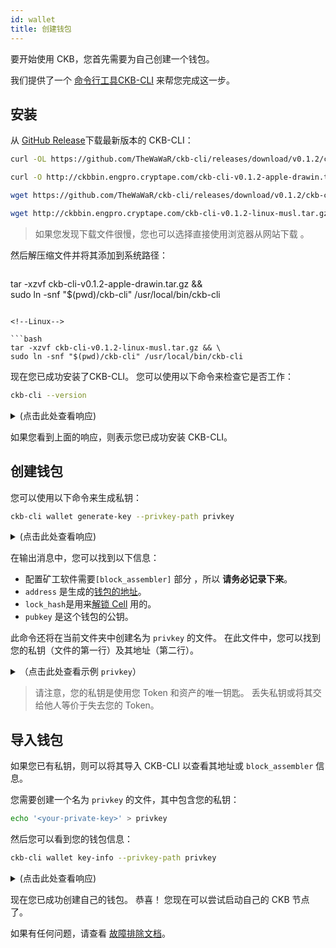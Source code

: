 ```yaml
---
id: wallet
title: 创建钱包
---
```


要开始使用 CKB，您首先需要为自己创建一个钱包。

我们提供了一个 [命令行工具CKB-CLI](https://github.com/TheWaWaR/ckb-cli) 来帮您完成这一步。

## 安装

从 [GitHub Release](https://github.com/TheWaWaR/ckb-cli/releases)下载最新版本的 CKB-CLI：

<!-- Todo: change the ckb-cli version here -->

<!--DOCUSAURUS_CODE_TABS-->

<!--macOS-->

```bash
curl -OL https://github.com/TheWaWaR/ckb-cli/releases/download/v0.1.2/ckb-cli-v0.1.2-apple-drawin.tar.gz
```

<!--macOS(中国镜像)-->

```bash
curl -O http://ckbbin.engpro.cryptape.com/ckb-cli-v0.1.2-apple-drawin.tar.gz
```

<!--Linux-->

```bash
wget https://github.com/TheWaWaR/ckb-cli/releases/download/v0.1.2/ckb-cli-v0.1.2-linux-musl.tar.gz
```

<!--Linux(中国镜像)-->

```bash
wget http://ckbbin.engpro.cryptape.com/ckb-cli-v0.1.2-linux-musl.tar.gz
```

<!--END_DOCUSAURUS_CODE_TABS-->

> 如果您发现下载文件很慢，您也可以选择直接</a>使用浏览器从网站下载 。</p> </blockquote> 
> 
> 然后解压缩文件并将其添加到系统路径：
> 
> <!--DOCUSAURUS_CODE_TABS-->
> 
> <!--macOS-->
> 
> ```bash
tar -xzvf ckb-cli-v0.1.2-apple-drawin.tar.gz && \
sudo ln -snf "$(pwd)/ckb-cli" /usr/local/bin/ckb-cli
```

<!--Linux-->

```bash
tar -xzvf ckb-cli-v0.1.2-linux-musl.tar.gz && \
sudo ln -snf "$(pwd)/ckb-cli" /usr/local/bin/ckb-cli
```

<!--END_DOCUSAURUS_CODE_TABS-->

现在您已成功安装了CKB-CLI。 您可以使用以下命令来检查它是否工作：

```bash
ckb-cli --version
```

<!-- Todo: change the response here -->

<details>
<summary>(点击此处查看响应)</summary>

```bash
$ ckb-cli --version
ckb-cli 0.1.2 ( 2019-05-29)
```

</details>

如果您看到上面的响应，则表示您已成功安装 CKB-CLI。

## 创建钱包

您可以使用以下命令来生成私钥：

```bash
ckb-cli wallet generate-key --privkey-path privkey
```

<details>
<summary>(点击此处查看响应)</summary>

```bash
$ ckb-cli wallet generate-key --privkey-path privkey
Put this config in < ckb.toml >:

[block_assembler]
code_hash = "0x9e3b3557f11b2b3532ce352bfe8017e9fd11d154c4c7f9b7aaaa1e621b539a08"
args = ["0x7e6bccda0abe748eb5dc74be0e797662ae938036"]

{
  "address": "ckt1q9gry5zg0e4ueks2he6gadwuwjlqu7tkv2hf8qpkf47x2u",
  "lock_hash": "0x66313b870633a267297b8e25ac56ec04b0c6153ca319f3a597816b6ba1c735a6",
  "pubkey": "02988df184fcc74a98e03d9952e878db068d31b5667c233985802ee4e7f3751323"
}
```

</details>

在输出消息中，您可以找到以下信息：

* 配置矿工软件需要`[block_assembler]` 部分 ，所以 **请务必记录下来**。
* `address` 是生成的[钱包的地址](../basic-concepts/states-tokens#wallet)。
* `lock_hash`是用来[解锁 Cell](../basic-concepts/architecture#lock-script) 用的。
* `pubkey` 是这个钱包的公钥。

此命令还将在当前文件夹中创建名为 `privkey` 的文件。 在此文件中，您可以找到您的私钥（文件的第一行）及其地址（第二行）。

<details>
<summary>（点击此处查看示例 <code>privkey</code>）</summary>

```bash
9404a426fa4a7b2e431f75e70d0b458233cbe04b8617935582cb39925892a429
ckt1q9gry5zg0e4ueks2he6gadwuwjlqu7tkv2hf8qpkf47x2u
```

</details>

> 请注意，您的私钥是使用您 Token 和资产的唯一钥匙。 丢失私钥或将其交给他人等价于失去您的 Token。

## 导入钱包

如果您已有私钥，则可以将其导入 CKB-CLI 以查看其地址或 `block_assembler` 信息。

您需要创建一个名为 `privkey` 的文件，其中包含您的私钥：

```bash
echo '<your-private-key>' > privkey
```

然后您可以看到您的钱包信息：

```bash
ckb-cli wallet key-info --privkey-path privkey
```

<details>
<summary>(点击此处查看响应)</summary>

```bash
$ echo '9404a426fa4a7b2e431f75e70d0b458233cbe04b8617935582cb39925892a429' > privkey
$ ckb-cli wallet key-info --privkey-path privkey
Put this config in < ckb.toml >:

[block_assembler]
code_hash = "0x9e3b3557f11b2b3532ce352bfe8017e9fd11d154c4c7f9b7aaaa1e621b539a08"
args = ["0x7e6bccda0abe748eb5dc74be0e797662ae938036"]

{
  "address": "ckt1q9gry5zg0e4ueks2he6gadwuwjlqu7tkv2hf8qpkf47x2u",
  "lock_hash": "0x66313b870633a267297b8e25ac56ec04b0c6153ca319f3a597816b6ba1c735a6",
  "pubkey": "02988df184fcc74a98e03d9952e878db068d31b5667c233985802ee4e7f3751323"
}
```

</details>

现在您已成功创建自己的钱包。 恭喜！ 您现在可以尝试启动自己的 CKB 节点了。

如果有任何问题，请查看 [故障排除文档](../references/troubleshooting)。